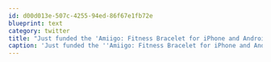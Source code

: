 ```yaml
---
id: d00d013e-507c-4255-94ed-86f67e1fb72e
blueprint: text
category: twitter
title: "Just funded the 'Amiigo: Fitness Bracelet for iPhone and Android' igg.me/p/amiigo-fitne… #indiegogo"
caption: 'Just funded the ''Amiigo: Fitness Bracelet for iPhone and Android'' <a href="http://igg.me/p/amiigo-fitness-bracelet-for-iphone-and-android/cstw/688095" title="http://igg.me/p/amiigo-fitness-bracelet-for-iphone-and-android/cstw/688095" class="link link_untco">igg.me/p/amiigo-fitne…</a> <span class="hashtag hashtag_local">#<a href="http://tweettemp.darylchymko.ca/?tag=indiegogo">indiegogo</a>'
---
```

